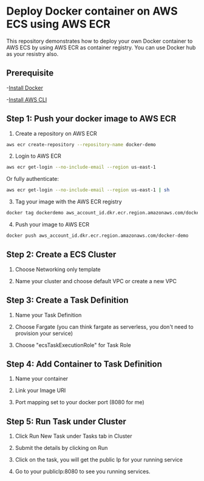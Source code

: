 # Deploy Docker container on AWS ECS using AWS ECR

This repository demonstrates how to deploy your own Docker container to AWS ECS by using AWS ECR as container registry.
You can use Docker hub as your resistry also.

## Prerequisite

-[Install Docker](https://docs.docker.com/install/)

-[Install AWS CLI](https://docs.aws.amazon.com/cli/latest/userguide/cli-chap-install.html)

## Step 1: Push your docker image to AWS ECR

1. Create a repository on AWS ECR

```bash
aws ecr create-repository --repository-name docker-demo
```

2. Login to AWS ECR

```bash
aws ecr get-login --no-include-email --region us-east-1
```

Or fully authenticate:

```bash
aws ecr get-login --no-include-email --region us-east-1 | sh
```

3. Tag your image with the AWS ECR registry

```bash
docker tag dockerdemo aws_account_id.dkr.ecr.region.amazonaws.com/docker-demo
```

4. Push your image to AWS ECR

```bash
docker push aws_account_id.dkr.ecr.region.amazonaws.com/docker-demo
```

## Step 2: Create a ECS Cluster

1. Choose Networking only template

2. Name your cluster and choose default VPC or create a new VPC

## Step 3: Create a Task Definition

1. Name your Task Definition

2. Choose Fargate (you can think fargate as serverless, you don't need to provision your service)

3. Choose "ecsTaskExecutionRole" for Task Role

## Step 4: Add Container to Task Definition

1. Name your container

2. Link your Image URI

3. Port mapping set to your docker port (8080 for me)

## Step 5: Run Task under Cluster

1. Click Run New Task under Tasks tab in Cluster

2. Submit the details by clicking on Run

3. Click on the task, you will get the public Ip for your running service

4. Go to your publicIp:8080 to see you running services.
